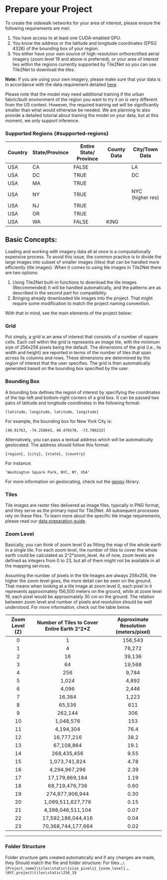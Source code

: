 # Prepare your Project

To create the sidewalk networks for your area of interest, please ensure the following requirements are met:

1. You have access to at least one CUDA-enabled GPU.
2. You know the address or the latitude and longitude coordinates (EPSG 4326) of the bounding box of your region.
3. You either have your own source of high-resolution orthorectified aerial imagery (zoom level 19 and above is
   preferred), or your area of interest lies within the regions currently supported by Tile2Net so you can use Tile2Net
   to download the tiles.

**Note:** If you are using your own imagery, please make sure that your data is in accordance with the data requirement
detailed [here](https://github.com/VIDA-NYU/tile2net/blob/main/DATA_PREPARE.md).

Please note that the model may need additional training if the urban fabric/built environment of the region you want to
try it on is very different from the US context. However, the required training set will be significantly smaller than
what would otherwise be needed. We are planning to also provide a detailed tutorial about training the model on your
data, but at this moment, we only support inference.

### Supported Regions {#supported-regions}

| Country | State/Province | Entire State/ Province | County Data   | City/Town Data  |
|---------|----------------|-----------------------|---------------|------------------|
| USA     | CA             | FALSE                 |               | LA               |
| USA     | DC             | TRUE                  |               | DC               |
| USA     | MA             | TRUE                  |               |                  |
| USA     | NY             | TRUE                  |               | NYC (higher res) |
| USA     | NJ             | TRUE                  |               |                  |
| USA     | OR             | TRUE                  |               |                  |
| USA     | WA             | FALSE                 | KING          |                  |


## Basic Concepts:

Loading and working with imagery data all at once is a computationally expensive process.
To avoid this issue, the common practice is to divide the large images into subset of smaller images (tiles) that can be
handled more efficiently (tile images).
When it comes to using tile images in Tile2Net there are two options:

1) Using Tile2Net built-in functions to download the tile images (Recommended)
   It will be handled automatically, and the patterns are as described in the second part for compatibility.
2) Bringing already downloaded tile images into the project. That might require some modification to match the project
   naming convention.

With that in mind, see the main elements of the project below:

### Grid

Put simply, a grid is an area of interest that consists of a number of square cells. Each cell within the grid is
represents an image tile,
with the minimum size of 256x256 pixels being the default. The dimensions of the grid (i.e., its width and height)
are reported in terms of the number of tiles that span across its columns and rows. These dimensions are determined by
the region of interest
that the user specifies. The grid is then automatically generated based on the bounding box specified by the user.

### Bounding Box

A bounding box defines the region of interest by specifying the coordinates of the top-left and bottom-right corners of
a grid box. It can be passed two pairs of latitude and longitude coordinates in the following format: 

```[latitude, longitude, latitude, longitude]```

For example, the bounding box for New York City is:

```[40.91763, -74.258843, 40.476578, -73.700233]```

Alternatively, you can pass a textual address which will be automatically geolocated. The address should follow this
format:

```{region}, {city}, {state}, {country}```

For instance:

```'Washington Square Park, NYC, NY, USA'```

For more information on geolocating, check out the [geopy](https://geopy.readthedocs.io/en/stable/#module-geopy.geocoders) library.

### Tiles

Tile images are raster tiles delivered as image files, typically in PNG format, and they serve as the primary input for
Tile2Net.
All subsequent processes rely on these files. To learn more about the specific tile image requirements, please read
our [data preparation guide](https://github.com/VIDA-NYU/tile2net/blob/main/DATA_PREPARE.md).

### Zoom Level

Basically, you can think of zoom level 0 as fitting the map of the whole earth in a single tile. For each zoom level,
the number of tiles to cover the whole earth could be calculated as 2^2*zoom_level. As of now, zoom levels are defined
as integers from 0 to 23, but all of them might not be available in all the mapping services.

Assuming the number of pixels in the tile Images are always 256x256, the higher the zoom level goes, the more detail can
be seen on the ground. That means when looking at a tile image at zoom level 0, each pixel in it represents
approximately 156,500 meters on the ground, while at zoom level 19, each pixel would be approximately 30 cm on the
ground. The relation between zoom level and number of pixels and resolution should be well understood. For more
information, check out the table below.

| Zoom Level (Z) | Number of Tiles to Cover Entire Earth 2^2*Z | Approximate Resolution (meters/pixel) |
|:--------------:|:-------------------------------------------:|:-------------------------------------:|
|       0        |                      1                      |                156,543                |
|       1        |                      4                      |                78,272                 |
|       2        |                     16                      |                39,136                 |
|       3        |                     64                      |                19,568                 |
|       4        |                     256                     |                 9,784                 |
|       5        |                    1,024                    |                 4,892                 |
|       6        |                    4,096                    |                 2,446                 |
|       7        |                   16,384                    |                 1,223                 |
|       8        |                   65,536                    |                  611                  |
|       9        |                   262,144                   |                  306                  |
|       10       |                  1,048,576                  |                  153                  |
|       11       |                  4,194,304                  |                 76.4                  |
|       12       |                 16,777,216                  |                 38.2                  |
|       13       |                 67,108,864                  |                 19.1                  |
|       14       |                 268,435,456                 |                 9.55                  |
|       15       |                1,073,741,824                |                 4.78                  |
|       16       |                4,294,967,296                |                 2.39                  |
|       17       |               17,179,869,184                |                 1.19                  |
|       18       |               68,719,476,736                |                 0.60                  |
|       19       |               274,877,906,944               |                 0.30                  |
|       20       |              1,099,511,627,776              |                 0.15                  |
|       21       |              4,398,046,511,104              |                 0.07                  |
|       22       |             17,592,186,044,416              |                 0.04                  |
|       23       |             70,368,744,177,664              |                 0.02                  |

**************************************************************************************************************

### Folder Structure

Folder structure gets created automatically and if any changes are made, they Should match the file and folder
structure:
For tiles
`…\{Project_name}\tiles\static\{size_pixels}_{zoom_level}`
`…\NYC_project\tiles\static\256_19`



